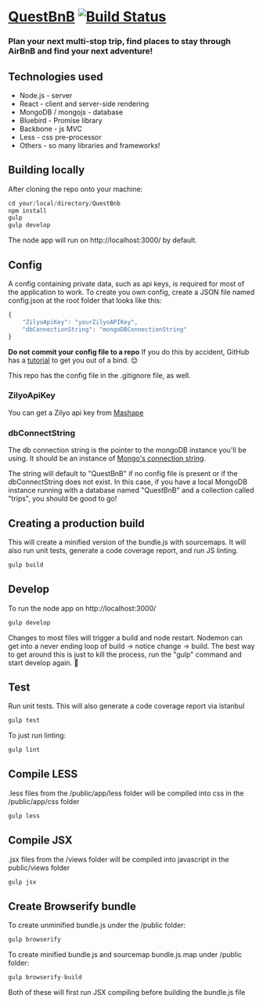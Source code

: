 # [QuestBnB](http://questbnb.dominic-c.com/) [![Build Status](https://travis-ci.org/dcocchia/QuestBnB.svg?branch=master)](https://travis-ci.org/dcocchia/QuestBnB)
### Plan your next multi-stop trip, find places to stay through AirBnB and find your next adventure!

## Technologies used

* Node.js - server
* React  - client and server-side rendering
* MongoDB / mongojs - database
* Bluebird - Promise library
* Backbone - js MVC
* Less - css pre-processor
* Others - so many libraries and frameworks!

## Building locally

After cloning the repo onto your machine:

```js
cd your/local/directory/QuestBnb
npm install
gulp
gulp develop
```

The node app will run on http://localhost:3000/ by default. 

## Config

A config containing private data, such as api keys, is required for most of the application to work. To create you own config, create a JSON file named config.json at the root folder that looks like this:

```js
{
	"ZilyoApiKey": "yourZilyoAPIKey",
	"dbConnectionString": "mongoDBConnectionString"
}
```

**Do not commit your config file to a repo**
If you do this by accident, GitHub has a [tutorial](https://help.github.com/articles/remove-sensitive-data/) to get you out of a bind. :relieved:

This repo has the config file in the .gitignore file, as well.

### ZilyoApiKey
You can get a Zilyo api key from [Mashape](https://www.mashape.com/zilyo/zilyo)

### dbConnectString
The db connection string is the pointer to the mongoDB instance you'll be using. It should be an instance of [Mongo's connection string](http://docs.mongodb.org/manual/reference/connection-string/).

The string will default to "QuestBnB" if no config file is present or if the dbConnectString does not exist. In this case, if you have a local MongoDB instance running with a database named "QuestBnB" and a collection called "trips", you should be good to go!

## Creating a production build

This will create a minified version of the bundle.js with sourcemaps. It will also run unit tests, generate a code coverage report, and run JS linting.

```js
gulp build
```

## Develop

To run the node app on http://localhost:3000/

```js
gulp develop
```

Changes to most files will trigger a build and node restart. Nodemon can get into a never ending loop of build -> notice change -> build. The best way to get around this is just to kill the process, run the "gulp" command and start develop again. :grimacing:

## Test

Run unit tests. This will also generate a code coverage report via istanbul

```js
gulp test
```

To just run linting:
```js
gulp lint
```

## Compile LESS

.less files from the /public/app/less folder will be compiled into css in the /public/app/css folder

```js
gulp less
```

## Compile JSX

.jsx files from the /views folder will be compiled into javascript in the public/views folder

```js
gulp jsx
```

## Create Browserify bundle

To create unminified bundle.js under the /public folder:

```js
gulp browserify
```

To create minified bundle.js and sourcemap bundle.js.map under /public folder:

```js
gulp browserify-build
```

Both of these will first run JSX compiling before building the bundle.js file